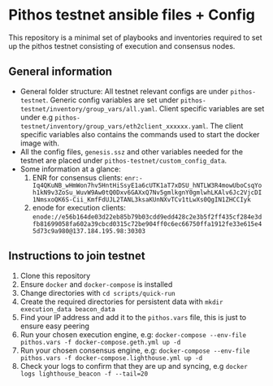 # Pithos testnet ansible files + Config

This repository is a minimal set of playbooks and inventories required to set up the pithos testnet consisting of execution and 
consensus nodes. 

## General information
- General folder structure: All testnet relevant configs are under `pithos-testnet`. Generic config variables are set under
`pithos-testnet/inventory/group_vars/all.yaml`. Client specific variables are set under e.g `pithos-testnet/inventory/group_vars/eth2client_xxxxxx.yaml`.
The client specific variables also contains the commands used to start the docker image with. 
- All the config files, `genesis.ssz` and other variables needed for the testnet are placed under `pithos-testnet/custom_config_data`.
- Some information at a glance:  
    1. ENR for consensus clients: `enr:-Iq4QKuNB_wHmWon7hv5HntHiSsyE1a6cUTK1aT7xDSU_hNTLW3R4mowUboCsqYoh1kN9v3ZoSu_WuvW9Aw0tQ0Dxv6GAXxQ7Nv5gmlkgnY0gmlwhLKAlv6Jc2VjcDI1NmsxoQK6S-Cii_KmfFdUJL2TANL3ksaKUnNXvTCv1tLwXs0QgIN1ZHCCIyk`  
    2. enode for execution clients: `enode://e56b164de03d22eb85b79b03cdd9edd428c2e3b5f2ff435cf284e3dfb81699058fa602a39cbcd0315c72be904ff0c6ec66750ffa1912fe33e615e45d73c9a980@137.184.195.98:30303`
  
## Instructions to join testnet  
1. Clone this repository  
2. Ensure `docker` and `docker-compose` is installed  
3. Change directories with `cd scripts/quick-run`  
4. Create the required directories for persistent data with `mkdir execution_data beacon_data`  
5. Find your IP address and add it to the `pithos.vars` file, this is just to ensure easy peering  
6. Run your chosen execution engine, e.g: `docker-compose --env-file pithos.vars -f docker-compose.geth.yml up -d`  
7. Run your chosen consensus engine, e.g: `docker-compose --env-file pithos.vars -f docker-compose.lighthouse.yml up -d`  
8. Check your logs to confirm that they are up and syncing, e.g `docker logs lighthouse_beacon -f --tail=20`  